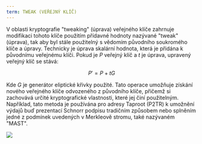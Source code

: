 ```yaml
---
term: TWEAK (VEŘEJNÝ KLÍČ)
---
```


V oblasti kryptografie "tweaking" (úprava) veřejného klíče zahrnuje modifikaci tohoto klíče použitím přídavné hodnoty nazývané "tweak" (úprava), tak aby byl stále použitelný s vědomím původního soukromého klíče a úpravy. Technicky je úprava skalární hodnota, která je přidána k původnímu veřejnému klíči. Pokud je $P$ veřejný klíč a $t$ je úprava, upravený veřejný klíč se stává:

$$
P' = P + tG
$$

Kde $G$ je generátor eliptické křivky použité. Tato operace umožňuje získání nového veřejného klíče odvozeného z původního klíče, přičemž si zachovává určité kryptografické vlastnosti, které jej činí použitelným. Například, tato metoda je používána pro adresy Taproot (P2TR) k umožnění výdajů buď prezentací Schnorr podpisu tradičním způsobem nebo splněním jedné z podmínek uvedených v Merkleově stromu, také nazývaném "MAST".

![](../../dictionnaire/assets/26.png)